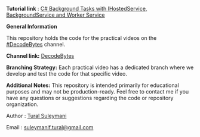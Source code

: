 **Tutorial link** : [C# Background Tasks with IHostedService, BackgroundService and Worker Service](https://youtu.be/5BnYVGI0160?si=mzzUO8GmkqAoUAAc)

**General Information**

This repository holds the code for the practical videos on the [#DecodeBytes](https://www.youtube.com/@DecodeByte/videos) channel.

**Channel link:** [DecodeBytes](https://www.youtube.com/@DecodeByte/videos)


**Branching Strategy:** Each practical video has a dedicated branch where we develop and test the code for that specific video.

**Additional Notes:**
This repository is intended primarily for educational purposes and may not be production-ready.
Feel free to contact me if you have any questions or suggestions regarding the code or repository organization.

Author : [Tural Suleymani](https://www.linkedin.com/in/tural-suleymani/)

Email : suleymanif.tural@gmail.com